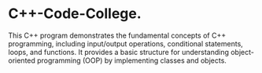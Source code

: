 # C++-Code-College.
This C++ program demonstrates the fundamental concepts of C++ programming, including input/output operations, conditional statements, loops, and functions. It provides a basic structure for understanding object-oriented programming (OOP) by implementing classes and objects.
